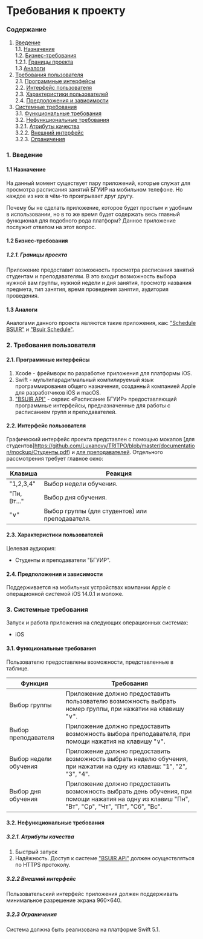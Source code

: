 # Требования к проекту
### Содержание
1. [Введение](#1) <br>
  1.1. [Назначение](#1.1) <br>
  1.2. [Бизнес-требования](#1.2) <br>
      1.2.1. [Границы проекта](#1.2.1) <br>
  1.3 [Аналоги](#1.3) <br>
2. [Требования пользователя](#2) <br>
  2.1. [Программные интерфейсы](#2.1) <br>
  2.2. [Интерфейс пользователя](#2.2) <br>
  2.3. [Характеристики пользователей](#2.3) <br>
  2.4. [Предположения и зависимости](#2.4) <br>
3. [Системные требования](#3.) <br>
  3.1. [Функциональные требования](#3.1) <br>
  3.2. [Нефункциональные требования](#3.2) <br>
     3.2.1. [Атрибуты качества](#3.2.1) <br>
     3.2.2. [Внешний интерфейс](#3.2.2) <br>
     3.2.3. [Ограничения](#3.2.3) <br>

### 1. Введение <a name="1"></a>
#### 1.1 Назначение <a name="1.1"></a>
На данный момент существует пару приложений, которые служат для просмотра расписания занятий БГУИР на мобильном телефоне. Но каждое из них в чём-то проигрывает друг другу.

Почему бы не сделать приложение, которое будет простым и удобным в использовании, но в то же время будет содержать весь главный функционал для подобного рода платформ?
Данное приложение послужит ответом на этот вопрос.
#### 1.2 Бизнес-требования <a name="1.2"></a>
##### 1.2.1. Границы проекта <a name="1.2.1"></a>
Приложение предоставит возможность просмотра расписания занятий студентам и преподавателям. В это входит возможность выбора нужной вам группы, нужной недели и дня занятия,  просмотр названия предмета, тип занятия, время проведения занятия, аудитория проведения.
#### 1.3 Аналоги <a name="1.3"></a>
Аналогами данного проекта являются такие приложения, как: ["Schedule BSUIR"](https://apps.apple.com/ru/app/schedule-bsuir/id1516457479/) и ["Bsuir Schedule"](https://apps.apple.com/by/app/bsuir-schedule/id944151090?l=ru/).
### 2. Требования пользователя <a name="2"></a>
#### 2.1. Программные интерфейсы <a name="2.1"></a>
1) Xcode - фреймворк по разработке приложения для платформы iOS.
2) Swift - мультипарадигмальный компилируемый язык программирования общего назначения, созданный компанией Apple для разработчиков iOS и macOS.
3) ["BSUIR API"](https://iis.bsuir.by/api/rules) - сервис «Расписание БГУИР» предоставляющий программные интерфейсы, предназначенные для работы с расписанием групп и преподавателей.
#### 2.2. Интерфейс пользователя <a name="2.2"></a>
Графический интерфейс проекта представлен с помощью мокапов [для студентов]https://github.com/Luxanovy/TRITPO/blob/master/documentation/mockup/Студенты.pdf) и [для преподавателей](https://github.com/Luxanovy/TRITPO/blob/master/documentation/mockup/Преподаватели.pdf).
Отдельного рассмотрения требует главное окно:

Клавиша | Реакция
--- | ---
"1,2,3,4" | Выбор недели обучения.
"Пн, Вт..." | Выбор дня обучения.
"∨" | Выбор группы (для студентов) или преподавателя.

#### 2.3. Характеристики пользователей <a name="2.3"></a>
Целевая аудиория:
* Студенты и преподаватели "БГУИР".
#### 2.4. Предположения и зависимости <a name="2.4"></a>
Поддерживается на мобильных устройствах компании Apple c операционной системой iOS 14.0.1 и моложе.
### 3. Системные требования <a name="3"></a>
Запуск и работа приложения на следующих операционных системах:
* iOS
#### 3.1. Функциональные требования <a name="3.1"></a>
Пользователю предоставлены возможности, представленные в таблице.

Функция | Требования
--- | ---
Выбор группы | Приложение должно предоставить пользователю возможность выбрать номер группы, при нажатии на клавишу "∨".
Выбор преподавателя | Приложение должно предоставить возможность выбора преподавателя, при помощи нажатия на клавишу "∨".
Выбор недели обучения | Приложение должно предоставить возможность выбрать неделю обучения, при нажатии на одну из клавиш: "1", "2", "3", "4".
Выбор дня обучения | Приложение должно предоставить возможность выбрать день обучения, при помощи нажатия на одну из клавиш "Пн", "Вт", "Ср", "Чт", "Пт", "Сб", "Вс".

#### 3.2. Нефункциональные требования <a name="3.2"></a>
  ##### 3.2.1. Атрибуты качества <a name="3.2.1"></a>
1) Быстрый запуск
2) Надёжность. Доступ к системе ["BSUIR API"](https://iis.bsuir.by/api/rules) должен осуществляться по HTTPS протоколу. <br/>
  ##### 3.2.2 Внешний интерфейс <a name="3.2.2"></a>
Пользовательский интерфейс приложения должен поддерживать минимальное разрешение экрана 960×640.
  ##### 3.2.3 Ограничения <a name="3.2.3"></a>
Система должна быть реализована на платформе Swift 5.1.
